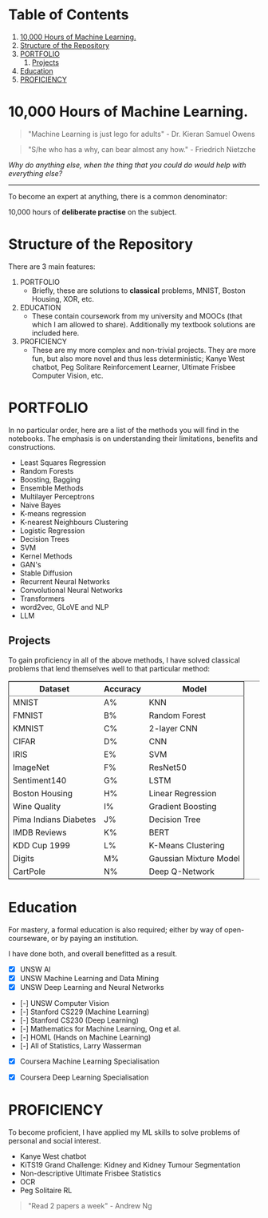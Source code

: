 
# Table of Contents

1.  [10,000 Hours of Machine Learning.](#org3456a40)
2.  [Structure of the Repository](#org04e5aad)
3.  [PORTFOLIO](#org993feaa)
    1.  [Projects](#org8d7591f)
4.  [Education](#orge90d880)
5.  [PROFICIENCY](#orgd55ed1a)


<a id="org3456a40"></a>

# 10,000 Hours of Machine Learning.

> "Machine Learning is just lego for adults" - Dr. Kieran Samuel Owens

> "S/he who has a why, can bear almost any how." - Friedrich Nietzche

*Why do anything else, when the thing that you could do would help with everything else?*

---

To become an expert at anything, there is a common denominator:

<div class="org-center">
<p>
10,000 hours of <b>deliberate practise</b> on the subject.
</p>
</div>


<a id="org04e5aad"></a>

# Structure of the Repository

There are 3 main features:

1.  PORTFOLIO
    -   Briefly, these are solutions to **classical** problems, MNIST, Boston Housing, XOR, etc.
2.  EDUCATION
    -   These contain coursework from my university and MOOCs (that which I am allowed to share). Additionally my textbook solutions are included here.
3.  PROFICIENCY
    -   These are my more complex and non-trivial projects. They are more fun, but also more novel and thus less deterministic; Kanye West chatbot, Peg Solitare Reinforcement Learner, Ultimate Frisbee Computer Vision, etc.


<a id="org993feaa"></a>

# PORTFOLIO

In no particular order, here are a list of the methods you will find in the notebooks. The emphasis is on understanding their limitations, benefits and constructions.

-   Least Squares Regression
-   Random Forests
-   Boosting, Bagging
-   Ensemble Methods
-   Multilayer Perceptrons
-   Naive Bayes
-   K-means regression
-   K-nearest Neighbours Clustering
-   Logistic Regression
-   Decision Trees
-   SVM
-   Kernel Methods
-   GAN's
-   Stable Diffusion
-   Recurrent Neural Networks
-   Convolutional Neural Networks
-   Transformers
-   word2vec, GLoVE and NLP
-   LLM


<a id="org8d7591f"></a>

## Projects

To gain proficiency in all of the above methods, I have solved classical problems that lend themselves well to that particular method:

<table border="2" cellspacing="0" cellpadding="6" rules="groups" frame="hsides">


<colgroup>
<col  class="org-left" />

<col  class="org-left" />

<col  class="org-left" />
</colgroup>
<thead>
<tr>
<th scope="col" class="org-left">Dataset</th>
<th scope="col" class="org-left">Accuracy</th>
<th scope="col" class="org-left">Model</th>
</tr>
</thead>

<tbody>
<tr>
<td class="org-left">MNIST</td>
<td class="org-left">A%</td>
<td class="org-left">KNN</td>
</tr>


<tr>
<td class="org-left">FMNIST</td>
<td class="org-left">B%</td>
<td class="org-left">Random Forest</td>
</tr>


<tr>
<td class="org-left">KMNIST</td>
<td class="org-left">C%</td>
<td class="org-left">2-layer CNN</td>
</tr>


<tr>
<td class="org-left">CIFAR</td>
<td class="org-left">D%</td>
<td class="org-left">CNN</td>
</tr>


<tr>
<td class="org-left">IRIS</td>
<td class="org-left">E%</td>
<td class="org-left">SVM</td>
</tr>


<tr>
<td class="org-left">ImageNet</td>
<td class="org-left">F%</td>
<td class="org-left">ResNet50</td>
</tr>


<tr>
<td class="org-left">Sentiment140</td>
<td class="org-left">G%</td>
<td class="org-left">LSTM</td>
</tr>


<tr>
<td class="org-left">Boston Housing</td>
<td class="org-left">H%</td>
<td class="org-left">Linear Regression</td>
</tr>


<tr>
<td class="org-left">Wine Quality</td>
<td class="org-left">I%</td>
<td class="org-left">Gradient Boosting</td>
</tr>


<tr>
<td class="org-left">Pima Indians Diabetes</td>
<td class="org-left">J%</td>
<td class="org-left">Decision Tree</td>
</tr>


<tr>
<td class="org-left">IMDB Reviews</td>
<td class="org-left">K%</td>
<td class="org-left">BERT</td>
</tr>


<tr>
<td class="org-left">KDD Cup 1999</td>
<td class="org-left">L%</td>
<td class="org-left">K-Means Clustering</td>
</tr>


<tr>
<td class="org-left">Digits</td>
<td class="org-left">M%</td>
<td class="org-left">Gaussian Mixture Model</td>
</tr>


<tr>
<td class="org-left">CartPole</td>
<td class="org-left">N%</td>
<td class="org-left">Deep Q-Network</td>
</tr>
</tbody>
</table>


<a id="orge90d880"></a>

# Education

For mastery, a formal education is also required; either by way of open-courseware, or by paying an institution.

I have done both, and overall benefitted as a result.

-   [X] UNSW AI
-   [X] UNSW Machine Learning and Data Mining
-   [X] UNSW Deep Learning and Neural Networks
-   [-] UNSW Computer Vision
-   [-] Stanford CS229 (Machine Learning)
-   [-] Stanford CS230 (Deep Learning)
-   [-] Mathematics for Machine Learning, Ong et al.
-   [-] HOML (Hands on Machine Learning)
-   [-] All of Statistics, Larry Wasserman
-   [X] Coursera Machine Learning Specialisation
-   [X] Coursera Deep Learning Specialisation


<a id="orgd55ed1a"></a>

# PROFICIENCY

To become proficient, I have applied my ML skills to solve problems of personal and social interest.

-   Kanye West chatbot
-   KiTS19 Grand Challenge: Kidney and Kidney Tumour Segmentation
-   Non-descriptive Ultimate Frisbee Statistics
-   OCR
-   Peg Solitaire RL

> "Read 2 papers a week" - Andrew Ng

